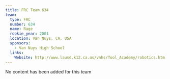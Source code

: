 ```yaml
---
title: FRC Team 634
team:
  type: FRC
  number: 634
  name: Rage
  rookie_year: 2001
  location: Van Nuys, CA, USA
  sponsors:
    - Van Nuys High School
  links:
    Website: http://www.lausd.k12.ca.us/vnhs/Tool_Academy/robotics.htm
---
```

No content has been added for this team